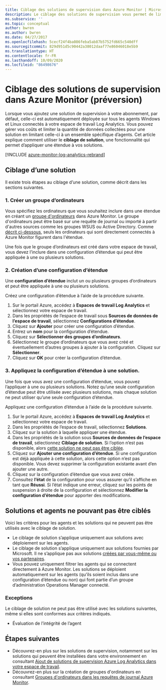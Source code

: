 ```yaml
---
title: Ciblage des solutions de supervision dans Azure Monitor | Microsoft Docs
description: Le ciblage des solutions de supervision vous permet de limiter les solutions de supervision à un ensemble spécifique d'agents.  Cet article décrit comment créer une configuration d’étendue et l’appliquer à une solution.
ms.subservice: ''
ms.topic: conceptual
author: bwren
ms.author: bwren
ms.date: 04/27/2017
ms.openlocfilehash: 5cecf24f4ba086feba5ab87b5752fd665c540dff
ms.sourcegitcommit: 829d951d5c90442a38012daaf77e86046018e5b9
ms.translationtype: HT
ms.contentlocale: fr-FR
ms.lasthandoff: 10/09/2020
ms.locfileid: "86498676"
---
```

# <a name="targeting-monitoring-solutions-in-azure-monitor-preview"></a>Ciblage des solutions de supervision dans Azure Monitor (préversion)
Lorsque vous ajoutez une solution de supervision à votre abonnement, par défaut, celle-ci est automatiquement déployée sur tous les agents Windows et Linux connectés à votre espace de travail Log Analytics.  Vous pouvez gérer vos coûts et limiter la quantité de données collectées pour une solution en limitant celle-ci à un ensemble spécifique d’agents.  Cet article explique comment utiliser le **ciblage de solution**, une fonctionnalité qui permet d’appliquer une étendue à vos solutions.

[!INCLUDE [azure-monitor-log-analytics-rebrand](../../../includes/azure-monitor-log-analytics-rebrand.md)]

## <a name="how-to-target-a-solution"></a>Ciblage d’une solution
Il existe trois étapes au ciblage d’une solution, comme décrit dans les sections suivantes. 


### <a name="1-create-a-computer-group"></a>1. Créer un groupe d’ordinateurs
Vous spécifiez les ordinateurs que vous souhaitez inclure dans une étendue en créant un [groupe d'ordinateurs](../platform/computer-groups.md) dans Azure Monitor.  Le groupe d'ordinateurs peut être basé sur une requête de journal ou importé à partir d'autres sources comme les groupes WSUS ou Active Directory. Comme [décrit ci-dessous](#solutions-and-agents-that-cant-be-targeted), seuls les ordinateurs qui sont directement connectés à Azure Monitor figurent dans l'étendue.

Une fois que le groupe d’ordinateurs est créé dans votre espace de travail, vous devez l’inclure dans une configuration d’étendue qui peut être appliquée à une ou plusieurs solutions.
 
 
### <a name="2-create-a-scope-configuration"></a>2. Création d’une configuration d’étendue
 Une **configuration d’étendue** inclut un ou plusieurs groupes d’ordinateurs et peut être appliquée à une ou plusieurs solutions. 
 
 Créez une configuration d’étendue à l’aide de la procédure suivante.  

 1. Sur le portail Azure, accédez à **Espaces de travail Log Analytics** et sélectionnez votre espace de travail.
 2. Dans les propriétés de l’espace de travail sous **Sources de données de l’espace de travail**, sélectionnez **Configurations d’étendue**.
 3. Cliquez sur **Ajouter** pour créer une configuration d’étendue.
 4. Entrez un **nom** pour la configuration d’étendue.
 5. Cliquez sur **Sélectionner des groupes d’ordinateurs**.
 6. Sélectionnez le groupe d’ordinateurs que vous avez créé et éventuellement d’autres groupes à ajouter à la configuration.  Cliquez sur **Sélectionner**.  
 6. Cliquez sur **OK** pour créer la configuration d’étendue. 


### <a name="3-apply-the-scope-configuration-to-a-solution"></a>3. Appliquez la configuration d’étendue à une solution.
Une fois que vous avez une configuration d’étendue, vous pouvez l’appliquer à une ou plusieurs solutions.  Notez qu’une seule configuration d’étendue peut être utilisée avec plusieurs solutions, mais chaque solution ne peut utiliser qu’une seule configuration d’étendue.

Appliquez une configuration d’étendue à l’aide de la procédure suivante.  

 1. Sur le portail Azure, accédez à **Espaces de travail Log Analytics** et sélectionnez votre espace de travail.
 2. Dans les propriétés de l’espace de travail, sélectionnez **Solutions**.
 3. Cliquez sur la solution à laquelle appliquer une étendue.
 4. Dans les propriétés de la solution sous **Sources de données de l’espace de travail**, sélectionnez **Ciblage de solution**.  Si l’option n’est pas disponible, alors [cette solution ne peut pas être ciblée](#solutions-and-agents-that-cant-be-targeted).
 5. Cliquez sur **Ajouter une configuration d’étendue**.  Si une configuration est déjà appliquée à cette solution, alors cette option n’est pas disponible.  Vous devez supprimer la configuration existante avant d’en ajouter une autre.
 6. Cliquez sur la configuration d’étendue que vous avez créée.
 7. Consultez **l’état** de la configuration pour vous assurer qu’il s’affiche en tant que **Réussi**.  Si l’état indique une erreur, cliquez sur les points de suspension à droite de la configuration et sélectionnez **Modifier la configuration d’étendue** pour apporter des modifications.

## <a name="solutions-and-agents-that-cant-be-targeted"></a>Solutions et agents ne pouvant pas être ciblés
Voici les critères pour les agents et les solutions qui ne peuvent pas être utilisés avec le ciblage de solution.

- Le ciblage de solution s’applique uniquement aux solutions avec déploiement sur les agents.
- Le ciblage de solution s’applique uniquement aux solutions fournies par Microsoft.  Il ne s’applique pas aux solutions [créées par vous-même ou vos partenaires](./solutions.md).
- Vous pouvez uniquement filtrer les agents qui se connectent directement à Azure Monitor.  Les solutions se déploient automatiquement sur les agents (qu’ils soient inclus dans une configuration d’étendue ou non) qui font partie d’un groupe d’administration Operations Manager connecté.

### <a name="exceptions"></a>Exceptions
Le ciblage de solution ne peut pas être utilisé avec les solutions suivantes, même si elles sont conformes aux critères indiqués.

- Évaluation de l’intégrité de l’agent

## <a name="next-steps"></a>Étapes suivantes
- Découvrez-en plus sur les solutions de supervision, notamment sur les solutions qui peuvent être installées dans votre environnement en consultant [Ajout de solutions de supervision Azure Log Analytics dans votre espace de travail](solutions.md).
- Découvrez-en plus sur la création de groupes d'ordinateurs en consultant [Groupes d'ordinateurs dans les requêtes de journal Azure Monitor](../platform/computer-groups.md).
